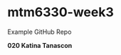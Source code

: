 # mtm6330-week3
Example GitHub Repo

**020 Katina Tanascon**

<replace this with your student name and section number>
